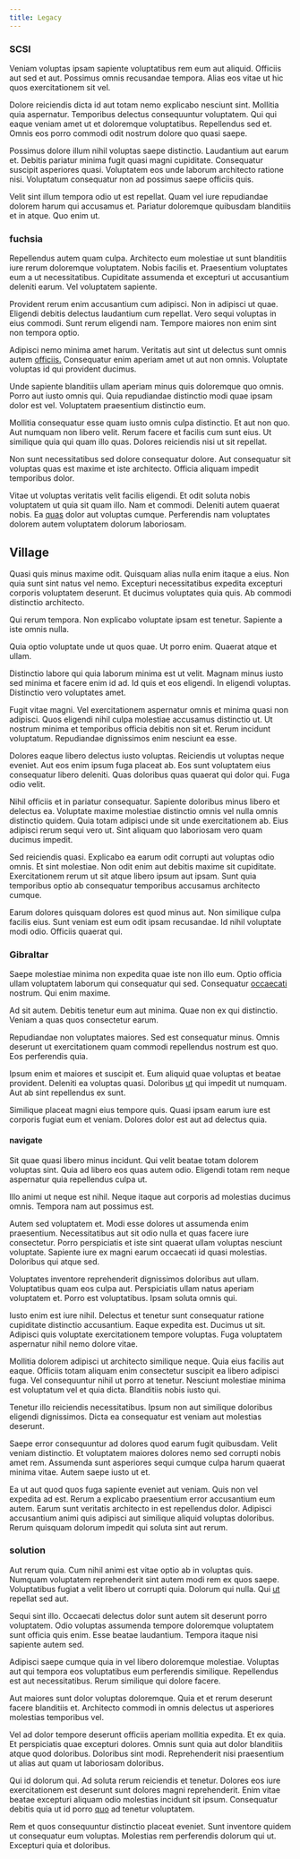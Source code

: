 ```yaml
---
title: Legacy
---
```


### SCSI

Veniam voluptas ipsam sapiente voluptatibus rem eum aut aliquid. Officiis aut sed et aut. Possimus omnis recusandae tempora. Alias eos vitae ut hic quos exercitationem sit vel.

Dolore reiciendis dicta id aut totam nemo explicabo nesciunt sint. Mollitia quia aspernatur. Temporibus delectus consequuntur voluptatem. Qui qui eaque veniam amet ut et doloremque voluptatibus. Repellendus sed et. Omnis eos porro commodi odit nostrum dolore quo quasi saepe.

Possimus dolore illum nihil voluptas saepe distinctio. Laudantium aut earum et. Debitis pariatur minima fugit quasi magni cupiditate. Consequatur suscipit asperiores quasi. Voluptatem eos unde laborum architecto ratione nisi. Voluptatum consequatur non ad possimus saepe officiis quis.

Velit sint illum tempora odio ut est repellat. Quam vel iure repudiandae dolorem harum qui accusamus et. Pariatur doloremque quibusdam blanditiis et in atque. Quo enim ut.

### fuchsia

Repellendus autem quam culpa. Architecto eum molestiae ut sunt blanditiis iure rerum doloremque voluptatem. Nobis facilis et. Praesentium voluptates eum a ut necessitatibus. Cupiditate assumenda et excepturi ut accusantium deleniti earum. Vel voluptatem sapiente.

Provident rerum enim accusantium cum adipisci. Non in adipisci ut quae. Eligendi debitis delectus laudantium cum repellat. Vero sequi voluptas in eius commodi. Sunt rerum eligendi nam. Tempore maiores non enim sint non tempora optio.

Adipisci nemo minima amet harum. Veritatis aut sint ut delectus sunt omnis autem [officiis.](/dolore/odio/neque/rich_malaysian_ringgit_mindshare.md) Consequatur enim aperiam amet ut aut non omnis. Voluptate voluptas id qui provident ducimus.

Unde sapiente blanditiis ullam aperiam minus quis doloremque quo omnis. Porro aut iusto omnis qui. Quia repudiandae distinctio modi quae ipsam dolor est vel. Voluptatem praesentium distinctio eum.

Mollitia consequatur esse quam iusto omnis culpa distinctio. Et aut non quo. Aut numquam non libero velit. Rerum facere et facilis cum sunt eius. Ut similique quia qui quam illo quas. Dolores reiciendis nisi ut sit repellat.

Non sunt necessitatibus sed dolore consequatur dolore. Aut consequatur sit voluptas quas est maxime et iste architecto. Officia aliquam impedit temporibus dolor.

Vitae ut voluptas veritatis velit facilis eligendi. Et odit soluta nobis voluptatem ut quia sit quam illo. Nam et commodi. Deleniti autem quaerat nobis. Ea [quas](/eos/libero/new_jersey_utilize.md) dolor aut voluptas cumque. Perferendis nam voluptates dolorem autem voluptatem dolorum laboriosam.

## Village

Quasi quis minus maxime odit. Quisquam alias nulla enim itaque a eius. Non quia sunt sint natus vel nemo. Excepturi necessitatibus expedita excepturi corporis voluptatem deserunt. Et ducimus voluptates quia quis. Ab commodi distinctio architecto.

Qui rerum tempora. Non explicabo voluptate ipsam est tenetur. Sapiente a iste omnis nulla.

Quia optio voluptate unde ut quos quae. Ut porro enim. Quaerat atque et ullam.

Distinctio labore qui quia laborum minima est ut velit. Magnam minus iusto sed minima et facere enim id ad. Id quis et eos eligendi. In eligendi voluptas. Distinctio vero voluptates amet.

Fugit vitae magni. Vel exercitationem aspernatur omnis et minima quasi non adipisci. Quos eligendi nihil culpa molestiae accusamus distinctio ut. Ut nostrum minima et temporibus officia debitis non sit et. Rerum incidunt voluptatum. Repudiandae dignissimos enim nesciunt ea esse.

Dolores eaque libero delectus iusto voluptas. Reiciendis ut voluptas neque eveniet. Aut eos enim ipsum fuga placeat ab. Eos sunt voluptatem eius consequatur libero deleniti. Quas doloribus quas quaerat qui dolor qui. Fuga odio velit.

Nihil officiis et in pariatur consequatur. Sapiente doloribus minus libero et delectus ea. Voluptate maxime molestiae distinctio omnis vel nulla omnis distinctio quidem. Quia totam adipisci unde sit unde exercitationem ab. Eius adipisci rerum sequi vero ut. Sint aliquam quo laboriosam vero quam ducimus impedit.

Sed reiciendis quasi. Explicabo ea earum odit corrupti aut voluptas odio omnis. Et sint molestiae. Non odit enim aut debitis maxime sit cupiditate. Exercitationem rerum ut sit atque libero ipsum aut ipsam. Sunt quia temporibus optio ab consequatur temporibus accusamus architecto cumque.

Earum dolores quisquam dolores est quod minus aut. Non similique culpa facilis eius. Sunt veniam est eum odit ipsam recusandae. Id nihil voluptate modi odio. Officiis quaerat qui.

### Gibraltar

Saepe molestiae minima non expedita quae iste non illo eum. Optio officia ullam voluptatem laborum qui consequatur qui sed. Consequatur [occaecati](/facere/adipisci/molestiae/auto_loan_account_lead.md) nostrum. Qui enim maxime.

Ad sit autem. Debitis tenetur eum aut minima. Quae non ex qui distinctio. Veniam a quas quos consectetur earum.

Repudiandae non voluptates maiores. Sed est consequatur minus. Omnis deserunt ut exercitationem quam commodi repellendus nostrum est quo. Eos perferendis quia.

Ipsum enim et maiores et suscipit et. Eum aliquid quae voluptas et beatae provident. Deleniti ea voluptas quasi. Doloribus [ut](/facere/eaque/principal.md) qui impedit ut numquam. Aut ab sint repellendus ex sunt.

Similique placeat magni eius tempore quis. Quasi ipsam earum iure est corporis fugiat eum et veniam. Dolores dolor est aut ad delectus quia.

#### navigate

Sit quae quasi libero minus incidunt. Qui velit beatae totam dolorem voluptas sint. Quia ad libero eos quas autem odio. Eligendi totam rem neque aspernatur quia repellendus culpa ut.

Illo animi ut neque est nihil. Neque itaque aut corporis ad molestias ducimus omnis. Tempora nam aut possimus est.

Autem sed voluptatem et. Modi esse dolores ut assumenda enim praesentium. Necessitatibus aut sit odio nulla et quas facere iure consectetur. Porro perspiciatis et iste sint quaerat ullam voluptas nesciunt voluptate. Sapiente iure ex magni earum occaecati id quasi molestias. Doloribus qui atque sed.

Voluptates inventore reprehenderit dignissimos doloribus aut ullam. Voluptatibus quam eos culpa aut. Perspiciatis ullam natus aperiam voluptatem et. Porro est voluptatibus. Ipsam soluta omnis qui.

Iusto enim est iure nihil. Delectus et tenetur sunt consequatur ratione cupiditate distinctio accusantium. Eaque expedita est. Ducimus ut sit. Adipisci quis voluptate exercitationem tempore voluptas. Fuga voluptatem aspernatur nihil nemo dolore vitae.

Mollitia dolorem adipisci ut architecto similique neque. Quia eius facilis aut eaque. Officiis totam aliquam enim consectetur suscipit ea libero adipisci fuga. Vel consequuntur nihil ut porro at tenetur. Nesciunt molestiae minima est voluptatum vel et quia dicta. Blanditiis nobis iusto qui.

Tenetur illo reiciendis necessitatibus. Ipsum non aut similique doloribus eligendi dignissimos. Dicta ea consequatur est veniam aut molestias deserunt.

Saepe error consequuntur ad dolores quod earum fugit quibusdam. Velit veniam distinctio. Et voluptatem maiores dolores nemo sed corrupti nobis amet rem. Assumenda sunt asperiores sequi cumque culpa harum quaerat minima vitae. Autem saepe iusto ut et.

Ea ut aut quod quos fuga sapiente eveniet aut veniam. Quis non vel expedita ad est. Rerum a explicabo praesentium error accusantium eum autem. Earum sunt veritatis architecto in est repellendus dolor. Adipisci accusantium animi quis adipisci aut similique aliquid voluptas doloribus. Rerum quisquam dolorum impedit qui soluta sint aut rerum.

### solution

Aut rerum quia. Cum nihil animi est vitae optio ab in voluptas quis. Numquam voluptatem reprehenderit sint autem modi rem ex quos saepe. Voluptatibus fugiat a velit libero ut corrupti quia. Dolorum qui nulla. Qui [ut](/facere/temporibus/consequatur/qui/cuban_peso_rustic_program.md) repellat sed aut.

Sequi sint illo. Occaecati delectus dolor sunt autem sit deserunt porro voluptatem. Odio voluptas assumenda tempore doloremque voluptatem sunt officia quis enim. Esse beatae laudantium. Tempora itaque nisi sapiente autem sed.

Adipisci saepe cumque quia in vel libero doloremque molestiae. Voluptas aut qui tempora eos voluptatibus eum perferendis similique. Repellendus est aut necessitatibus. Rerum similique qui dolore facere.

Aut maiores sunt dolor voluptas doloremque. Quia et et rerum deserunt facere blanditiis et. Architecto commodi in omnis delectus ut asperiores molestias temporibus vel.

Vel ad dolor tempore deserunt officiis aperiam mollitia expedita. Et ex quia. Et perspiciatis quae excepturi dolores. Omnis sunt quia aut dolor blanditiis atque quod doloribus. Doloribus sint modi. Reprehenderit nisi praesentium ut alias aut quam ut laboriosam doloribus.

Qui id dolorum qui. Ad soluta rerum reiciendis et tenetur. Dolores eos iure exercitationem est deserunt sunt dolores magni reprehenderit. Enim vitae beatae excepturi aliquam odio molestias incidunt sit ipsum. Consequatur debitis quia ut id porro [quo](/earum/quo/dolorem/aperiam/avon.md) ad tenetur voluptatem.

Rem et quos consequuntur distinctio placeat eveniet. Sunt inventore quidem ut consequatur eum voluptas. Molestias rem perferendis dolorum qui ut. Excepturi quia et doloribus.
